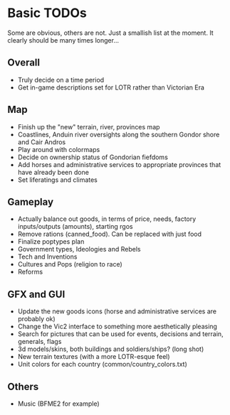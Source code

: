# Basic TODOs
Some are obvious, others are not. Just a smallish list at the moment. It clearly should be many times longer...

## Overall
 - Truly decide on a time period
 - Get in-game descriptions set for LOTR rather than Victorian Era
 
## Map
 - Finish up the "new" terrain, river, provinces map
 - Coastlines, Anduin river oversights along the southern Gondor shore and Cair Andros
 - Play around with colormaps
 - Decide on ownership status of Gondorian fiefdoms
 - Add horses and administrative services to appropriate provinces that have already been done
 - Set liferatings and climates
 
## Gameplay
 - Actually balance out goods, in terms of price, needs, factory inputs/outputs (amounts), starting rgos 
 - Remove rations (canned_food). Can be replaced with just food
 - Finalize poptypes plan
 - Government types, Ideologies and Rebels
 - Tech and Inventions
 - Cultures and Pops (religion to race)
 - Reforms

## GFX and GUI
 - Update the new goods icons (horse and administrative services are probably ok)
 - Change the Vic2 interface to something more aesthetically pleasing
 - Search for pictures that can be used for events, decisions and terrain, generals, flags
 - 3d models/skins, both buildings and soldiers/ships? (long shot)
 - New terrain textures (with a more LOTR-esque feel)
 - Unit colors for each country (common/country_colors.txt)

## Others 
 - Music (BFME2 for example)
